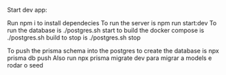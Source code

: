 

Start dev app:

Run npm i to install dependecies
To run the server is npm run start:dev
To run the database is ./postgres.sh start
to build the docker compose is ./postgres.sh build
to stop is ./postgres.sh stop

To push the prisma schema into the postgres to create the database is  npx prisma db push
Also run npx prisma migrate dev para migrar a models e rodar o seed 